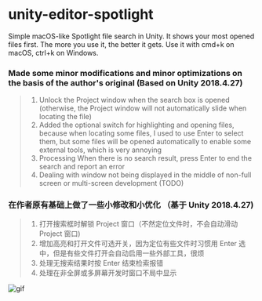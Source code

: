 # unity-editor-spotlight
Simple macOS-like Spotlight file search in Unity. It shows your most opened files first. The more you use it, the better it gets. Use it with cmd+k on macOS, ctrl+k on Windows.

### Made some minor modifications and minor optimizations on the basis of the author's original (Based on Unity 2018.4.27)
> 1. Unlock the Project window when the search box is opened (otherwise, the Project window will not automatically slide when locating the file)
> 2. Added the optional switch for highlighting and opening files, because when locating some files, I used to use Enter to select them, but some files will be opened automatically to enable some external tools, which is very annoying
> 3. Processing When there is no search result, press Enter to end the search and report an error
> 4. Dealing with window not being displayed in the middle of non-full screen or multi-screen development (TODO)

### 在作者原有基础上做了一些小修改和小优化 （基于 Unity 2018.4.27)
> 1. 打开搜索框时解锁 Project 窗口（不然定位文件时，不会自动滑动 Project 窗口)
> 2. 增加高亮和打开文件可选开关，因为定位有些文件时习惯用 Enter 选中，但是有些文件打开会自动启用一些外部工具，很烦
> 3. 处理无搜索结果时按 Enter 结束检索报错
> 4. 处理在非全屏或多屏幕开发时窗口不局中显示

![gif](https://i.giphy.com/media/3ohs4lLUapZ9D19poA/source.gif)
